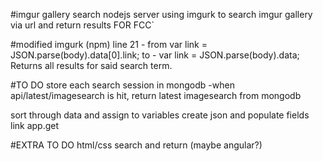 #imgur gallery search
nodejs server using imgurk to search imgur gallery via url and return results
FOR FCC`

#modified imgurk (npm)
line 21 - from var link = JSON.parse(body).data[0].link;
to - var link = JSON.parse(body).data;
Returns all results for said search term.

#TO DO
store each search session in mongodb
-when api/latest/imagesearch is hit, return latest imagesearch from mongodb

sort through data and assign to variables
create json and populate fields
link app.get 

#EXTRA TO DO
html/css search and return (maybe angular?)
